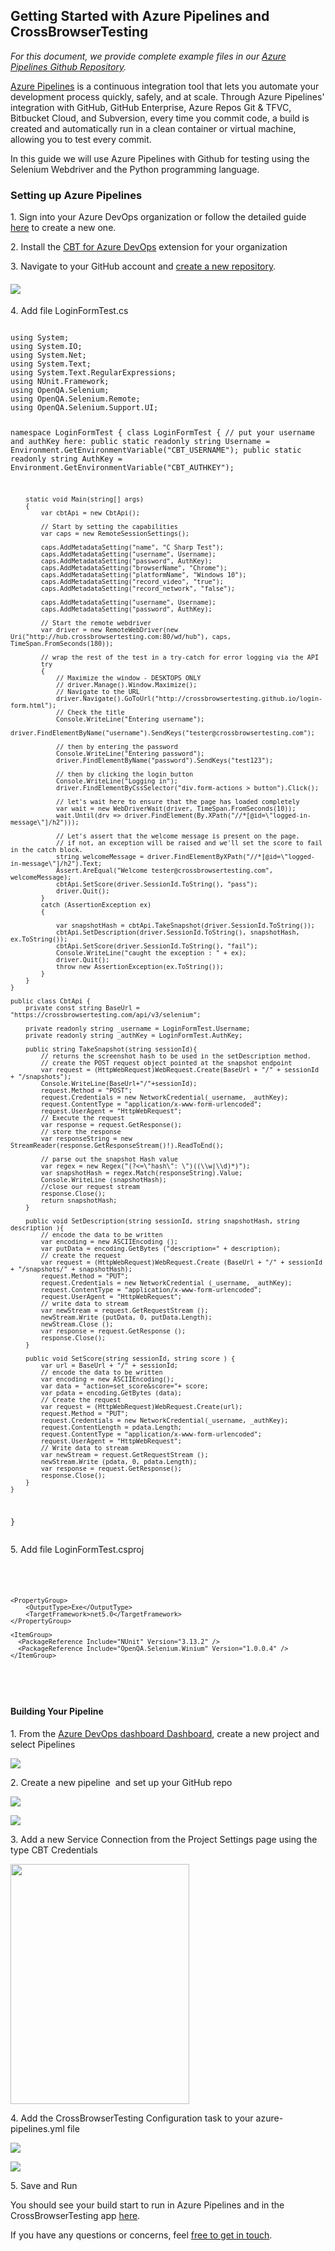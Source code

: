<h2><strong>Getting Started with Azure Pipelines and CrossBrowserTesting</strong></h2>
<p><em>For this document, we provide complete example files in our <a href="https://github.com/crossbrowsertesting/dotnet-selenium-azure-pipelines">Azure Pipelines Github Repository</a>.</em></p>
<p><a href="https://docs.microsoft.com/en-us/azure/devops/pipelines/get-started/what-is-azure-pipelines?view=azure-devops">Azure Pipelines</a> is a continuous integration tool that lets you automate your development process quickly, safely, and at scale. Through Azure Pipelines' integration with GitHub, GitHub Enterprise, Azure Repos Git &amp; TFVC, Bitbucket Cloud, and Subversion, every time you commit code, a build is created and automatically run in a clean container or virtual machine, allowing you to test every commit.</p>
<p>In this guide we will use Azure Pipelines with Github for testing using the Selenium Webdriver and the Python programming language.</p>
<h3>Setting up Azure Pipelines</h3>
<p>1. Sign into your Azure DevOps organization or follow the detailed guide <a href="https://docs.microsoft.com/en-us/azure/devops/pipelines/get-started/pipelines-sign-up?view=azure-devops">here</a> to create a new one.</p>
<p>2. Install the <a href="https://marketplace.visualstudio.com/items?itemName=CrossBrowserTesting.cbt-tasks">CBT for Azure DevOps</a> extension for your organization</p>
<p>3. Navigate to your GitHub account and <a href="https://github.com/new">create a new repository</a>.</p>
<h4><img src="https://support.smartbear.com/crossbrowsertesting/docs/_images/automated-testing/frameworks/selenium/continuous-integration/azure_pipeline1.png" /></h4>
<p>4. Add file LoginFormTest.cs</p>
<pre><code>
using System;
using System.IO;
using System.Net;
using System.Text;
using System.Text.RegularExpressions;
using NUnit.Framework;
using OpenQA.Selenium;
using OpenQA.Selenium.Remote;
using OpenQA.Selenium.Support.UI;

namespace LoginFormTest
{
    class LoginFormTest
    {
        // put your username and authKey here:
        public static readonly string Username = Environment.GetEnvironmentVariable("CBT_USERNAME");
        public static readonly string AuthKey = Environment.GetEnvironmentVariable("CBT_AUTHKEY");

        static void Main(string[] args)
        {
            var cbtApi = new CbtApi();

            // Start by setting the capabilities
            var caps = new RemoteSessionSettings();
            
            caps.AddMetadataSetting("name", "C Sharp Test");
            caps.AddMetadataSetting("username", Username);
            caps.AddMetadataSetting("password", AuthKey);
            caps.AddMetadataSetting("browserName", "Chrome");
            caps.AddMetadataSetting("platformName", "Windows 10");
            caps.AddMetadataSetting("record_video", "true");
            caps.AddMetadataSetting("record_network", "false");

            caps.AddMetadataSetting("username", Username);
            caps.AddMetadataSetting("password", AuthKey);

            // Start the remote webdriver
            var driver = new RemoteWebDriver(new Uri("http://hub.crossbrowsertesting.com:80/wd/hub"), caps, TimeSpan.FromSeconds(180));

            // wrap the rest of the test in a try-catch for error logging via the API
            try
            {
                // Maximize the window - DESKTOPS ONLY
                // driver.Manage().Window.Maximize();
                // Navigate to the URL
                driver.Navigate().GoToUrl("http://crossbrowsertesting.github.io/login-form.html");
                // Check the title
                Console.WriteLine("Entering username");
                driver.FindElementByName("username").SendKeys("tester@crossbrowsertesting.com");

                // then by entering the password
                Console.WriteLine("Entering password");
                driver.FindElementByName("password").SendKeys("test123");

                // then by clicking the login button
                Console.WriteLine("Logging in");
                driver.FindElementByCssSelector("div.form-actions > button").Click();

                // let's wait here to ensure that the page has loaded completely
                var wait = new WebDriverWait(driver, TimeSpan.FromSeconds(10));
                wait.Until(drv => driver.FindElement(By.XPath("//*[@id=\"logged-in-message\"]/h2")));

                // Let's assert that the welcome message is present on the page.
                // if not, an exception will be raised and we'll set the score to fail in the catch block.
                string welcomeMessage = driver.FindElementByXPath("//*[@id=\"logged-in-message\"]/h2").Text;
                Assert.AreEqual("Welcome tester@crossbrowsertesting.com", welcomeMessage);
                cbtApi.SetScore(driver.SessionId.ToString(), "pass");
                driver.Quit();
            }
            catch (AssertionException ex)
            {

                var snapshotHash = cbtApi.TakeSnapshot(driver.SessionId.ToString());
                cbtApi.SetDescription(driver.SessionId.ToString(), snapshotHash, ex.ToString());
                cbtApi.SetScore(driver.SessionId.ToString(), "fail");
                Console.WriteLine("caught the exception : " + ex);
                driver.Quit();
                throw new AssertionException(ex.ToString());
            }
        }
    }

    public class CbtApi {
        private const string BaseUrl = "https://crossbrowsertesting.com/api/v3/selenium";

        private readonly string _username = LoginFormTest.Username;
        private readonly string _authKey = LoginFormTest.AuthKey;

        public string TakeSnapshot(string sessionId){
            // returns the screenshot hash to be used in the setDescription method.
            // create the POST request object pointed at the snapshot endpoint
            var request = (HttpWebRequest)WebRequest.Create(BaseUrl + "/" + sessionId + "/snapshots");
            Console.WriteLine(BaseUrl+"/"+sessionId);
            request.Method = "POST";
            request.Credentials = new NetworkCredential(_username, _authKey);
            request.ContentType = "application/x-www-form-urlencoded";
            request.UserAgent = "HttpWebRequest";
            // Execute the request
            var response = request.GetResponse();
            // store the response
            var responseString = new StreamReader(response.GetResponseStream()!).ReadToEnd();

            // parse out the snapshot Hash value
            var regex = new Regex("(?<=\"hash\": \")((\\w|\\d)*)");
            var snapshotHash = regex.Match(responseString).Value;
            Console.WriteLine (snapshotHash);
            //close our request stream
            response.Close();
            return snapshotHash;
        }

        public void SetDescription(string sessionId, string snapshotHash, string description ){
            // encode the data to be written
            var encoding = new ASCIIEncoding ();
            var putData = encoding.GetBytes ("description=" + description);
            // create the request
            var request = (HttpWebRequest)WebRequest.Create (BaseUrl + "/" + sessionId + "/snapshots/" + snapshotHash);
            request.Method = "PUT";
            request.Credentials = new NetworkCredential (_username, _authKey);
            request.ContentType = "application/x-www-form-urlencoded";
            request.UserAgent = "HttpWebRequest";
            // write data to stream
            var newStream = request.GetRequestStream ();
            newStream.Write (putData, 0, putData.Length);
            newStream.Close ();
            var response = request.GetResponse ();
            response.Close();
        }

        public void SetScore(string sessionId, string score ) {
            var url = BaseUrl + "/" + sessionId;
            // encode the data to be written
            var encoding = new ASCIIEncoding();
            var data = "action=set_score&score="+ score;
            var pdata = encoding.GetBytes (data);
            // Create the request
            var request = (HttpWebRequest)WebRequest.Create(url);
            request.Method = "PUT";
            request.Credentials = new NetworkCredential(_username, _authKey);
            request.ContentLength = pdata.Length;
            request.ContentType = "application/x-www-form-urlencoded";
            request.UserAgent = "HttpWebRequest";
            // Write data to stream
            var newStream = request.GetRequestStream ();
            newStream.Write (pdata, 0, pdata.Length);
            var response = request.GetResponse();
            response.Close();
        }
    }
}
</code></pre>
<p>5. Add file LoginFormTest.csproj</p>
<pre>
<code>
<Project Sdk="Microsoft.NET.Sdk">

    <PropertyGroup>
        <OutputType>Exe</OutputType>
        <TargetFramework>net5.0</TargetFramework>
    </PropertyGroup>

    <ItemGroup>
      <PackageReference Include="NUnit" Version="3.13.2" />
      <PackageReference Include="OpenQA.Selenium.Winium" Version="1.0.0.4" />
    </ItemGroup>

</Project>
</code>
</pre>
<h4><strong>Building Your Pipeline</strong></h4>
<p>1. From the <a href="https://dev.azure.com/">Azure DevOps dashboard Dashboard</a>, create a new project and select Pipelines</p>
<p><img src="http://help.crossbrowsertesting.com/wp-content/uploads/2020/11/azure_pipeline2.png" /></p>
<p>2. Create a new pipeline  and set up your GitHub repo</p>
<p><img src="http://help.crossbrowsertesting.com/wp-content/uploads/2020/11/azure_pipeline3.png" /></p>
<p><img src="http://help.crossbrowsertesting.com/wp-content/uploads/2020/11/azure_pipeline4.png" /></p>
<p>3. Add a new Service Connection from the Project Settings page using the type CBT Credentials</p>
<p><img class="" src="http://help.crossbrowsertesting.com/wp-content/uploads/2020/11/azure_pipeline8.png" width="286" height="384" /></p>
<p>4. Add the CrossBrowserTesting Configuration task to your azure-pipelines.yml file</p>
<p><img src="http://help.crossbrowsertesting.com/wp-content/uploads/2020/11/azure_pipeline5.png" /></p>
<p><img src="http://help.crossbrowsertesting.com/wp-content/uploads/2020/11/azure_pipeline7.png" /></p>
<p>5. Save and Run</p>
<p>You should see your build start to run in Azure Pipelines and in the CrossBrowserTesting app <a href="https://app.crossbrowsertesting.com/selenium/results">here</a>.</p>
<p>If you have any questions or concerns, feel <a href="mailto:support@crossbrowsertesting.com">free to get in touch</a>.</p>
